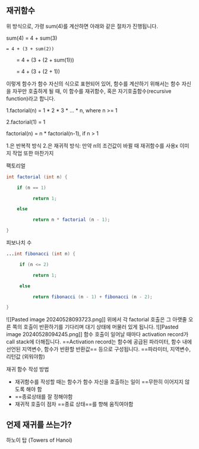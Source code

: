 ## 재귀함수
위 방식으로, 가령 sum(4)를 계산하면 아래와 같은 절차가 진행됩니다.

sum(4) = 4 + sum(3)

    = 4 + (3 + sum(2))

       = 4 + (3 + (2 + sum(1)))

       = 4 + (3 + (2 + 1))

이렇게 함수가 함수 자신의 식으로 표현되어 있어, 함수를 계산하기 위해서는 함수 자신을 자꾸만 호출하게 될 때, 이 함수를 재귀함수, 혹은 자기호출함수(recursive function)라고 합니다.

1.factorial(n) = 1 * 2 * 3 * ... * n, where n >= 1

2.factorial(1) = 1

factorial(n) = n * factorial(n-1), if n > 1

1.은 반복적 방식
2.은 재귀적 방식: 만약 n의 조건값이 바뀔 때 재귀함수를 사용x
				이미지 작업 또한 마찬가지

팩토리얼

```java
int factorial (int n) {

    if (n == 1)

          return 1;

    else

          return n * factorial (n - 1);

}
```


피보나치 수
```java
...int fibonacci (int n) {

     if (n <= 2)

          return 1;

     else

          return fibonacci (n - 1) + fibonacci (n - 2);

}
```
![[Pasted image 20240528093723.png]]
위에서 각 factorial 호출은 그 아랫줄 오른 쪽의 호출이 반환하기를 기다리며 대기 상태에 머물러 있게 됩니다.
![[Pasted image 20240528094245.png]]
함수 호출이 일어날 때마다 activation record가 call stack에 더해집니다.
==Activation record는 함수에 공급된 파라미터, 함수 내에 선언된 지역변수, 함수가 반환할 반환값== 등으로 구성됩니다. ==파라미터, 지역변수, 리턴값
(외워야함)

재귀 함수 작성 방법
- 재귀함수를 작성할 때는 함수가 함수 자신을 호출하는 일이 ==무한히 이어지지 않도록 해야 함
- ==종료상태를 잘 정해야함
- 재귀적 호출이 점차 ==종료 상태==를 향해 움직여야함

## 언제 재귀를 쓰는가?

하노이 탑 (Towers of Hanoi)